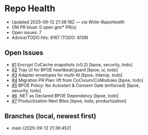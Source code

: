 # Repo Health

- Updated 2025-09-12 21:38:18Z — _via Write-RepoHealth_
- GM PR bloat: 0 open gm/* PR(s)
- Open issues: 7
- Advice/TODO hits: 8167 (TODO: 8139)

## Open Issues
- [#1](https://github.com/rickballard/CoAgent/issues/1) Encrypt CoCache snapshots (v0.2) [bpoe, security, todo]
- [#2](https://github.com/rickballard/CoAgent/issues/2) Tray UI for BPOE heartbeat/guard [bpoe, ui, todo]
- [#3](https://github.com/rickballard/CoAgent/issues/3) Adapter envelopes for multi-AI [bpoe, interop, todo]
- [#4](https://github.com/rickballard/CoAgent/issues/4) Migration PR Plan: lift from CoCivium/CoModules [bpoe, todo]
- [#5](https://github.com/rickballard/CoAgent/issues/5) BPOE Policy: No Autostart & Consent Gate (enforced) [bpoe, security, todo]
- [#6](https://github.com/rickballard/CoAgent/issues/6) .NET as Declared BPOE Dependency [bpoe, todo]
- [#7](https://github.com/rickballard/CoAgent/issues/7) Productization Next Bites [bpoe, todo, productization]

## Branches (local, newest first)
- main (2025-09-12 21:36:45Z)

